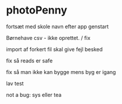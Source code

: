 # photoPenny

fortsæt med skole navn efter app genstart

Børnehave csv - ikke oprettet. / fix

import af forkert fil skal give fejl besked

fix så reads er safe

fix så man ikke kan bygge mens byg er igang

lav test

not a bug:
sys eller tea
